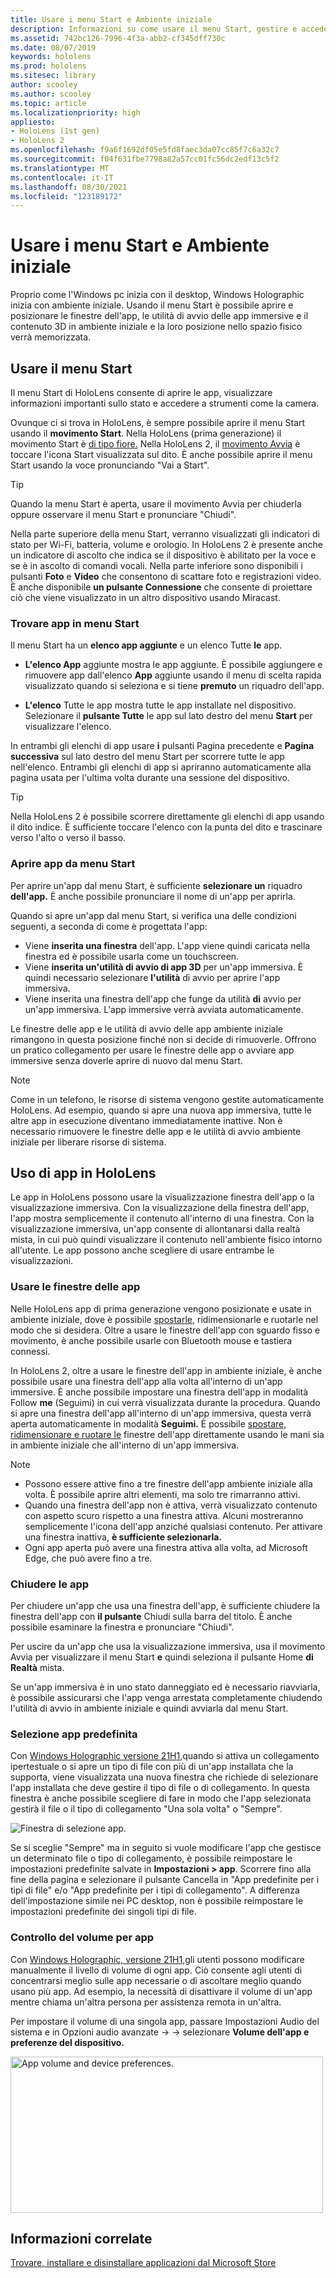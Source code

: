 ```yaml
---
title: Usare i menu Start e Ambiente iniziale
description: Informazioni su come usare il menu Start, gestire e accedere alle app ed esplorare i ambiente iniziale nei HoloLens mobili.
ms.assetid: 742bc126-7996-4f3a-abb2-cf345dff730c
ms.date: 08/07/2019
keywords: hololens
ms.prod: hololens
ms.sitesec: library
author: scooley
ms.author: scooley
ms.topic: article
ms.localizationpriority: high
appliesto:
- HoloLens (1st gen)
- HoloLens 2
ms.openlocfilehash: f9a6f1692df05e5fd8faec3da07cc85f7c6a32c7
ms.sourcegitcommit: f04f631fbe7798a82a57cc01fc56dc2edf13c5f2
ms.translationtype: MT
ms.contentlocale: it-IT
ms.lasthandoff: 08/30/2021
ms.locfileid: "123189172"
---
```

# <a name="use-the-start-menu-and-mixed-reality-home"></a>Usare i menu Start e Ambiente iniziale

Proprio come l'Windows pc inizia con il desktop, Windows Holographic inizia con ambiente iniziale.  Usando il menu Start è possibile aprire e posizionare le finestre dell'app, le utilità di avvio delle app immersive e il contenuto 3D in ambiente iniziale e la loro posizione nello spazio fisico verrà memorizzata.

## <a name="use-the-start-menu"></a>Usare il menu Start

Il menu Start di HoloLens consente di aprire le app, visualizzare informazioni importanti sullo stato e accedere a strumenti come la camera.

Ovunque ci si trova in HoloLens, è sempre possibile aprire il menu Start usando il **movimento Start**.  Nella HoloLens (prima generazione) il movimento Start è [di tipo fiore.](https://support.microsoft.com/help/12644/hololens-use-gestures) Nella HoloLens 2, il [movimento Avvia](hololens2-basic-usage.md#start-gesture) è toccare l'icona Start visualizzata sul dito.  È anche possibile aprire il menu Start usando la voce pronunciando "Vai a Start".

> [!TIP]
> Quando la menu Start è aperta, usare il movimento Avvia per chiuderla oppure osservare il menu Start e pronunciare "Chiudi".

Nella parte superiore della menu Start, verranno visualizzati gli indicatori di stato per Wi-Fi, batteria, volume e orologio. In HoloLens 2 è presente anche un indicatore di ascolto che indica se il dispositivo è abilitato per la voce e se è in ascolto di comandi vocali. Nella parte inferiore sono disponibili i pulsanti **Foto** e **Video** che consentono di scattare foto e registrazioni video.  È anche disponibile **un pulsante Connessione** che consente di proiettare ciò che viene visualizzato in un altro dispositivo usando Miracast.

### <a name="find-apps-on-start-menu"></a>Trovare app in menu Start

Il menu Start ha un **elenco app aggiunte** e un elenco Tutte **le** app.

- **L'elenco App** aggiunte mostra le app aggiunte. È possibile aggiungere e rimuovere app dall'elenco **App** aggiunte usando il menu di scelta rapida visualizzato quando si seleziona e si tiene **premuto** un riquadro dell'app.

- **L'elenco** Tutte le app mostra tutte le app installate nel dispositivo.  Selezionare il **pulsante Tutte** le app sul lato destro del menu **Start** per visualizzare l'elenco.

In entrambi gli elenchi di app usare **i** pulsanti Pagina precedente e **Pagina successiva** sul lato destro del menu Start per scorrere tutte le app nell'elenco.  Entrambi gli elenchi di app si apriranno automaticamente alla pagina usata per l'ultima volta durante una sessione del dispositivo.

> [!TIP]
> Nella HoloLens 2 è possibile scorrere direttamente gli elenchi di app usando il dito indice. È sufficiente toccare l'elenco con la punta del dito e trascinare verso l'alto o verso il basso.

### <a name="open-apps-from-start-menu"></a>Aprire app da menu Start

Per aprire un'app dal menu Start, è sufficiente **selezionare un** riquadro **dell'app.** È anche possibile pronunciare il nome di un'app per aprirla.

Quando si apre un'app dal menu Start, si verifica una delle condizioni seguenti, a seconda di come è progettata l'app:

- Viene **inserita una finestra** dell'app. L'app viene quindi caricata nella finestra ed è possibile usarla come un touchscreen.
- Viene **inserita un'utilità di avvio di app 3D** per un'app immersiva. È quindi necessario selezionare **l'utilità** di avvio per aprire l'app immersiva.
- Viene inserita una finestra dell'app che funge da utilità **di** avvio per un'app immersiva. L'app immersive verrà avviata automaticamente.

Le finestre delle app e le utilità di avvio delle app ambiente iniziale rimangono in questa posizione finché non si decide di rimuoverle.  Offrono un pratico collegamento per usare le finestre delle app o avviare app immersive senza doverle aprire di nuovo dal menu Start. 

> [!NOTE]
>Come in un telefono, le risorse di sistema vengono gestite automaticamente HoloLens.  Ad esempio, quando si apre una nuova app immersiva, tutte le altre app in esecuzione diventano immediatamente inattive. Non è necessario rimuovere le finestre delle app e le utilità di avvio ambiente iniziale per liberare risorse di sistema. 

## <a name="using-apps-on-hololens"></a>Uso di app in HoloLens

Le app in HoloLens possono usare la visualizzazione finestra dell'app o la visualizzazione immersiva. Con la visualizzazione della finestra dell'app, l'app mostra semplicemente il contenuto all'interno di una finestra. Con la visualizzazione immersiva, un'app consente di allontanarsi dalla realtà mista, in cui può quindi visualizzare il contenuto nell'ambiente fisico intorno all'utente. Le app possono anche scegliere di usare entrambe le visualizzazioni.

### <a name="use-app-windows"></a>Usare le finestre delle app

Nelle HoloLens app di prima generazione vengono posizionate e usate in ambiente iniziale, dove è possibile [spostarle,](hololens1-basic-usage.md#move-resize-and-rotate-apps) ridimensionarle e ruotarle nel modo che si desidera. Oltre a usare le finestre dell'app con sguardo fisso e movimento, è anche possibile usarle con Bluetooth mouse e tastiera connessi.

In HoloLens 2, oltre a usare le finestre dell'app in ambiente iniziale, è anche possibile usare una finestra dell'app alla volta all'interno di un'app immersive. È anche possibile impostare una finestra dell'app in modalità Follow **me** (Seguimi) in cui verrà visualizzata durante la procedura. Quando si apre una finestra dell'app all'interno di un'app immersiva, questa verrà aperta automaticamente in modalità **Seguimi.** È possibile [spostare, ridimensionare e ruotare le](hololens2-basic-usage.md#move-resize-and-rotate-holograms) finestre dell'app direttamente usando le mani sia in ambiente iniziale che all'interno di un'app immersiva.

> [!NOTE]
>
> - Possono essere attive fino a tre finestre dell'app ambiente iniziale alla volta. È possibile aprire altri elementi, ma solo tre rimarranno attivi.
> - Quando una finestra dell'app non è attiva, verrà visualizzato contenuto con aspetto scuro rispetto a una finestra attiva.  Alcuni mostreranno semplicemente l'icona dell'app anziché qualsiasi contenuto.  Per attivare una finestra inattiva, **è sufficiente selezionarla.**
> - Ogni app aperta può avere una finestra attiva alla volta, ad Microsoft Edge, che può avere fino a tre.

### <a name="close-apps"></a>Chiudere le app

Per chiudere un'app che usa una finestra dell'app, è sufficiente chiudere la finestra dell'app con **il pulsante** Chiudi sulla barra del titolo.  È anche possibile esaminare la finestra e pronunciare "Chiudi".

Per uscire da un'app che usa la visualizzazione immersiva, usa il movimento Avvia per visualizzare il menu Start **e** quindi seleziona il pulsante Home **di Realtà** mista.

Se un'app immersiva è in uno stato danneggiato ed è necessario riavviarla, è possibile assicurarsi che l'app venga arrestata completamente chiudendo l'utilità di avvio in ambiente iniziale e quindi avviarla dal menu Start.

### <a name="default-app-picker"></a>Selezione app predefinita

Con [Windows Holographic versione 21H1,](hololens-release-notes.md#windows-holographic-version-21h1)quando si attiva un collegamento ipertestuale o si apre un tipo di file con più di un'app installata che la supporta, viene visualizzata una nuova finestra che richiede di selezionare l'app installata che deve gestire il tipo di file o di collegamento. In questa finestra è anche possibile scegliere di fare in modo che l'app selezionata gestirà il file o il tipo di collegamento "Una sola volta" o "Sempre".

![Finestra di selezione app.](images/default-app-picker.png)

Se si sceglie "Sempre" ma in seguito si vuole modificare l'app che gestisce un determinato file o tipo di collegamento, è possibile reimpostare le impostazioni predefinite salvate in **Impostazioni > app**. Scorrere fino alla fine della  pagina e selezionare il pulsante Cancella in "App predefinite per i tipi di file" e/o "App predefinite per i tipi di collegamento". A differenza dell'impostazione simile nei PC desktop, non è possibile reimpostare le impostazioni predefinite dei singoli tipi di file.

### <a name="per-app-volume-control"></a>Controllo del volume per app

Con [Windows Holographic, versione 21H1,](hololens-release-notes.md#windows-holographic-version-21h1)gli utenti possono modificare manualmente il livello di volume di ogni app. Ciò consente agli utenti di concentrarsi meglio sulle app necessarie o di ascoltare meglio quando usano più app. Ad esempio, la necessità di disattivare il volume di un'app mentre chiama un'altra persona per assistenza remota in un'altra.

Per impostare il volume di una singola app, passare Impostazioni Audio del sistema e in Opzioni audio avanzate  ->    ->  selezionare **Volume dell'app e preferenze del dispositivo.**

 <img alt="App volume and device preferences." src="./images/volume-per-app.jpg" width="500" height="250" />

## <a name="related-info"></a>Informazioni correlate

[Trovare, installare e disinstallare applicazioni dal Microsoft Store](holographic-store-apps.md)
